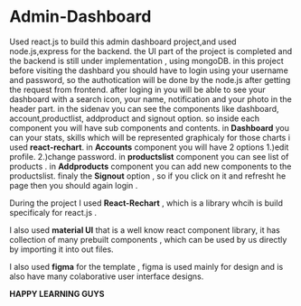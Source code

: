 # Admin-Dashboard
Used react.js to build this admin dashboard project,and used node.js,express for the backend.
the UI part of the project is completed and the backend is still under implementation , using mongoDB.
in this project before visiting the dashbard you should have to login using your username and password, so the authotication will be done by the node.js after getting the request from frontend.
after loging in you will be able to see your dashboard with a search icon, your name, notification  and your photo in the header part.
in the sidenav you can see the components like dashboard, account,productlist, addproduct and signout option.
so inside each component you will have sub components and contents.
in **Dashboard** you can your stats, skills which will be represented graphicaly for those charts i used **react-rechart**.
in **Accounts** component you will have 2 options 
            1.)edit profile.
            2.)change password.
in **productslist** component you can see list of products .
in **Addproducts** component you can add new components to the productslist.
finaly the **Signout** option , so if you click on it and refresht he page then you should again login .

During the project I used **React-Rechart** , which is a library whcih is build specificaly for react.js .

I also used **material UI** that is a well know react component library, it has collection of  many prebuilt components , 
which can be used by us directly by importing it into out files.

I also used **figma** for the template , figma is used mainly for design and is also have many colaborative user interface designs.

**HAPPY LEARNING GUYS**
